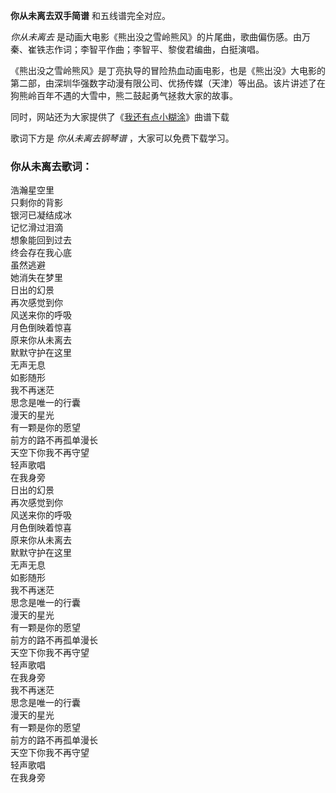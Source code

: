 

**你从未离去双手简谱** 和五线谱完全对应。

_你从未离去_ 是动画大电影《熊出没之雪岭熊风》的片尾曲，歌曲偏伤感。由万秦、崔铁志作词；李智平作曲；李智平、黎俊君编曲，白挺演唱。

《熊出没之雪岭熊风》是丁亮执导的冒险热血动画电影，也是《熊出没》大电影的第二部，由深圳华强数字动漫有限公司、优扬传媒（天津）等出品。该片讲述了在狗熊岭百年不遇的大雪中，熊二鼓起勇气拯救大家的故事。

同时，网站还为大家提供了《[我还有点小糊涂](Music-6757-我还有点小糊涂-熊出没主题曲.html "我还有点小糊涂")》曲谱下载

歌词下方是 _你从未离去钢琴谱_ ，大家可以免费下载学习。

### 你从未离去歌词：

浩瀚星空里  
只剩你的背影  
银河已凝结成冰  
记忆滑过泪滴  
想象能回到过去  
终会存在我心底  
虽然逃避  
她消失在梦里  
日出的幻景  
再次感觉到你  
风送来你的呼吸  
月色倒映着惊喜  
原来你从未离去  
默默守护在这里  
无声无息  
如影随形  
我不再迷茫  
思念是唯一的行囊  
漫天的星光  
有一颗是你的愿望  
前方的路不再孤单漫长  
天空下你我不再守望  
轻声歌唱  
在我身旁  
日出的幻景  
再次感觉到你  
风送来你的呼吸  
月色倒映着惊喜  
原来你从未离去  
默默守护在这里  
无声无息  
如影随形  
我不再迷茫  
思念是唯一的行囊  
漫天的星光  
有一颗是你的愿望  
前方的路不再孤单漫长  
天空下你我不再守望  
轻声歌唱  
在我身旁  
我不再迷茫  
思念是唯一的行囊  
漫天的星光  
有一颗是你的愿望  
前方的路不再孤单漫长  
天空下你我不再守望  
轻声歌唱  
在我身旁

